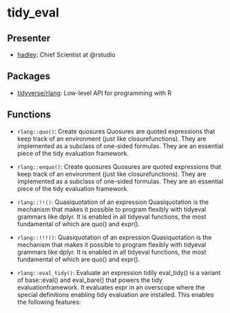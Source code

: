 tidy\_eval
================

Presenter
---------

-   [hadley](https://github.com/hadley): Chief Scientist at @rstudio

Packages
--------

-   [tidyverse/rlang](https://github.com/tidyverse/rlang): Low-level API for programming with R

Functions
---------

-   `rlang::quo()`: Create quosures Quosures are quoted expressions that keep track of an environment (just like closurefunctions). They are implemented as a subclass of one-sided formulas. They are an essential piece of the tidy evaluation framework.

-   `rlang::enquo()`: Create quosures Quosures are quoted expressions that keep track of an environment (just like closurefunctions). They are implemented as a subclass of one-sided formulas. They are an essential piece of the tidy evaluation framework.

-   `rlang::!!()`: Quasiquotation of an expression Quasiquotation is the mechanism that makes it possible to program flexibly with tidyeval grammars like dplyr. It is enabled in all tidyeval functions, the most fundamental of which are quo() and expr().

-   `rlang::!!!()`: Quasiquotation of an expression Quasiquotation is the mechanism that makes it possible to program flexibly with tidyeval grammars like dplyr. It is enabled in all tidyeval functions, the most fundamental of which are quo() and expr().

-   `rlang::eval_tidy()`: Evaluate an expression tidily eval\_tidy() is a variant of base::eval() and eval\_bare() that powers the tidy evaluationframework. It evaluates expr in an overscope where the special definitions enabling tidy evaluation are installed. This enables the following features:
